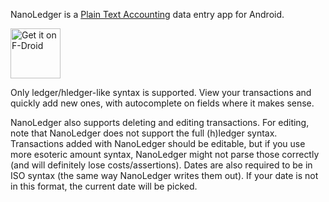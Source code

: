 NanoLedger is a [Plain Text Accounting](https://plaintextaccounting.org/) data entry app for Android.

<a href="https://f-droid.org/packages/be.chvp.nanoledger/"><img alt="Get it on F-Droid" src="https://fdroid.gitlab.io/artwork/badge/get-it-on.png" height="80px"/></a>

Only ledger/hledger-like syntax is supported. View your transactions and quickly add new ones, with autocomplete on fields where it makes sense.

NanoLedger also supports deleting and editing transactions. For editing, note that NanoLedger does not support the full (h)ledger syntax. Transactions added with NanoLedger should be editable, but if you use more esoteric amount syntax, NanoLedger might not parse those correctly (and will definitely lose costs/assertions). Dates are also required to be in ISO syntax (the same way NanoLedger writes them out). If your date is not in this format, the current date will be picked.
